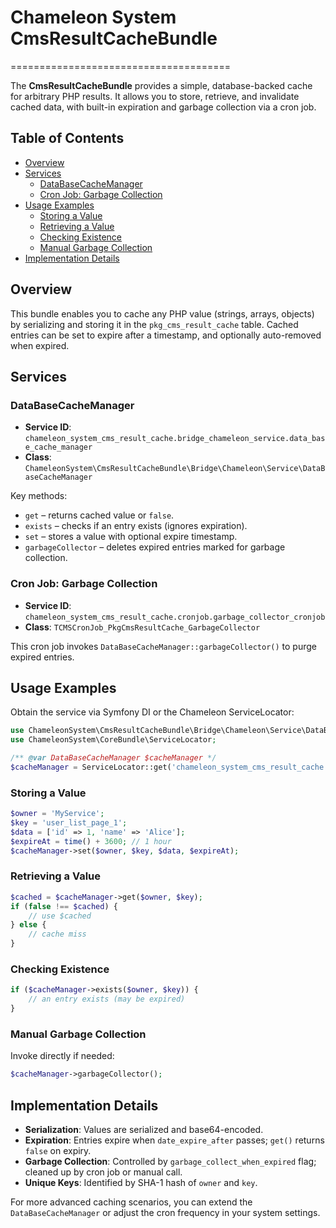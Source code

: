 # Chameleon System CmsResultCacheBundle
======================================

The **CmsResultCacheBundle** provides a simple, database-backed cache for arbitrary PHP results. It allows you to store, retrieve, and invalidate cached data, with built-in expiration and garbage collection via a cron job.

Table of Contents
-----------------
- [Overview](#overview)
- [Services](#services)
  - [DataBaseCacheManager](#databasecachemanager)
  - [Cron Job: Garbage Collection](#cron-job-garbage-collection)
- [Usage Examples](#usage-examples)
  - [Storing a Value](#storing-a-value)
  - [Retrieving a Value](#retrieving-a-value)
  - [Checking Existence](#checking-existence)
  - [Manual Garbage Collection](#manual-garbage-collection)
- [Implementation Details](#implementation-details)

## Overview

This bundle enables you to cache any PHP value (strings, arrays, objects) by serializing and storing it in the `pkg_cms_result_cache` table. Cached entries can be set to expire after a timestamp, and optionally auto-removed when expired.

## Services

### DataBaseCacheManager
- **Service ID**: `chameleon_system_cms_result_cache.bridge_chameleon_service.data_base_cache_manager`
- **Class**: `ChameleonSystem\CmsResultCacheBundle\Bridge\Chameleon\Service\DataBaseCacheManager`

Key methods:
- `get` – returns cached value or `false`.
- `exists` – checks if an entry exists (ignores expiration).
- `set` – stores a value with optional expire timestamp.
- `garbageCollector` – deletes expired entries marked for garbage collection.

### Cron Job: Garbage Collection
- **Service ID**: `chameleon_system_cms_result_cache.cronjob.garbage_collector_cronjob`
- **Class**: `TCMSCronJob_PkgCmsResultCache_GarbageCollector`

This cron job invokes `DataBaseCacheManager::garbageCollector()` to purge expired entries.

## Usage Examples

Obtain the service via Symfony DI or the Chameleon ServiceLocator:
```php
use ChameleonSystem\CmsResultCacheBundle\Bridge\Chameleon\Service\DataBaseCacheManager;
use ChameleonSystem\CoreBundle\ServiceLocator;

/** @var DataBaseCacheManager $cacheManager */
$cacheManager = ServiceLocator::get('chameleon_system_cms_result_cache.bridge_chameleon_service.data_base_cache_manager');
```

### Storing a Value
```php
$owner = 'MyService';
$key = 'user_list_page_1';
$data = ['id' => 1, 'name' => 'Alice'];
$expireAt = time() + 3600; // 1 hour
$cacheManager->set($owner, $key, $data, $expireAt);
```

### Retrieving a Value
```php
$cached = $cacheManager->get($owner, $key);
if (false !== $cached) {
    // use $cached
} else {
    // cache miss
}
```

### Checking Existence
```php
if ($cacheManager->exists($owner, $key)) {
    // an entry exists (may be expired)
}
```

### Manual Garbage Collection
Invoke directly if needed:
```php
$cacheManager->garbageCollector();
```

## Implementation Details

- **Serialization**: Values are serialized and base64-encoded.
- **Expiration**: Entries expire when `date_expire_after` passes; `get()` returns `false` on expiry.
- **Garbage Collection**: Controlled by `garbage_collect_when_expired` flag; cleaned up by cron job or manual call.
- **Unique Keys**: Identified by SHA-1 hash of `owner` and `key`.

For more advanced caching scenarios, you can extend the `DataBaseCacheManager` or adjust the cron frequency in your system settings.